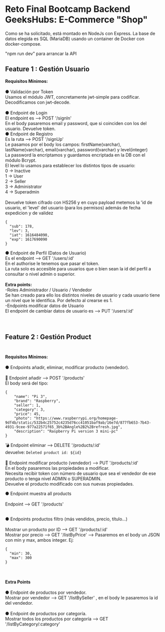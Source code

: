 # Reto Final Bootcamp Backend GeeksHubs: E-Commerce "Shop" <br>

Como se ha solicitado, está montado en NodeJs con Express. La base de datos elegida es SQL (MariaDB) usando un container de Docker con docker-compose. <br>

"npm run dev" para arrancar la API <br>


## Feature 1 : Gestión Usuario <br>

**Requisitos Mínimos:** <br><br>
● Validación por Token <br>
Usamos el módulo JWT, concretamente jwt-simple para codificar. <br>
Decodificamos con jwt-decode. <br>
<br>
● Endpoint de Login <br>
El endpoint es -->  POST '/signIn' <br>
En el body pasaremos email y password, que si coinciden con los del usuario. Devuelve token.
<br>
● Endpoint de Registro <br>
Es la ruta -->   POST  '/signUp' <br>
Le pasamos por el body los campos: firstName(varchar), lastName(varchar), email(varchar), password(varchar) y level(integer) <br>
La password la encriptamos y guardamos encriptada en la DB con el módulo Bcrypt. <br>
El level lo usamos para establecer los distintos tipos de usuario: <br>
0 -> Inactive <br>
1 -> User <br>
2 -> Seller <br>
3 -> Administrator <br>
4 -> Superadmin <br>
<br>
Devuelve token cifrado con HS256 y en cuyo payload metemos la 'id de usuario, el 'level' del usuario (para los permisos) además de fecha expedicion y de validez <br>
```
{
  "sub": 178,
  "lev": 3,
  "iat": 1616484090,
  "exp": 1617690090
}
```
● Endpoint de Perfil (Datos de Usuario) <br>
Es el endpoint -->  GET  '/users/:id'  <br>
En el authorise le tenemos que pasar el token. <br>
La ruta solo es accesible para usuarios que o bien sean la id del perfil a consultar o nivel admin o superior. <br>
<br>
**Extra points:** <br>
-Roles Administrador / Usuario / Vendedor <br>
Se han creado para ello los distintos niveles de usuario y cada usuario tiene un nivel que le identifica. Por defecto al crearse es 1. <br>
-Endpoints modificar datos de Usuario <br>
El endpoint de cambiar datos de usuario es -->  PUT  '/users/:id' <br>
<br>
<br>
## Feature 2 : Gestión Product <br><br>
**Requisitos Mínimos:**<br><br>
● Endpoints añadir, eliminar, modificar producto (vendedor). <br><br>
🚀 Endpoint añadir -->  POST  '/products'<br>
El body será del tipo:<br>
```
{
    "name": "Pi 3",
    "brand": "Raspberry",
    "seller": 1,
    "category": 3,
    "price": 45,
    "photo": "https://www.raspberrypi.org/homepage-9df4b/static/532b4c25752c4235d76cc41051baf9ab/16e7d/877fb653-7b43-4931-9cee-977a22571f65_3b%2BAngle%2B2%2Brefresh.jpg",
    "description": "Raspberry Pi version 3 mini-pc"
}
```
💣 Endpoint eliminar --> DELETE '/products/:id'<br>
devuelve: `Deleted product id: ${id}`<br>
<br>
👷 Endpoint modificar producto (vendedor) -->  PUT '/products/:id'<br>
En el body pasaremos las propiedades a modificar.<br>
Necesita recibir token con número de usuario que sea el vendedor de ese producto o tenga nivel ADMIN o SUPERADMIN.<br>
Devuelve el producto modificado con sus nuevas propiedades.<br>

● Endpoint muestra all products <br><br>
Endpoint -->  GET '/products'<br>
<br>

● Endpoints productos filtro (más vendidos, precio, título...) <br><br>
Mostrar un producto por ID -->  GET '/products/:id'<br>
Mostrar por precio -->  GET '/listByPrice'  --> Pasaremos en el body un JSON con min y max, ambos integer. Ej:<br>
```
{
  "min": 30,
  "max": 300
}
```
<br><br>
**Extra Points**<br>
<br>
● Endpoint de productos por vendedor.<br>
Mostrar por vendedor -->  GET '/listBySeller' , en el body le pasaremos la id del vendedor.<br>
<br>
● Endpoint de productos por categoría. <br>
Mostrar todos los productos por categoría -->  GET '/listByCategory/:category'<br>
<br>
<br>

